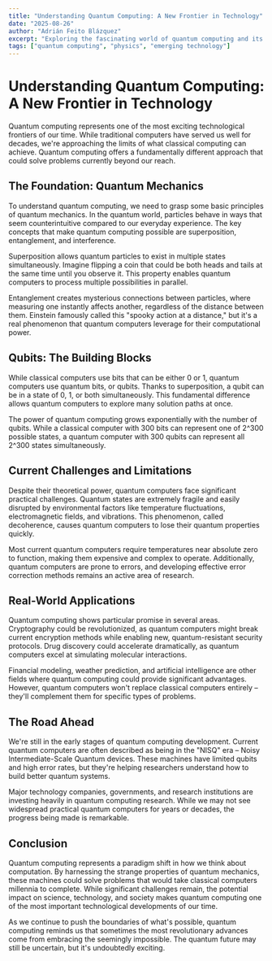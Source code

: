 ```yaml
---
title: "Understanding Quantum Computing: A New Frontier in Technology"
date: "2025-08-26"
author: "Adrián Feito Blázquez"
excerpt: "Exploring the fascinating world of quantum computing and its potential to revolutionize how we process information."
tags: ["quantum computing", "physics", "emerging technology"]
---
```


# Understanding Quantum Computing: A New Frontier in Technology

Quantum computing represents one of the most exciting technological frontiers of our time. While traditional computers have served us well for decades, we're approaching the limits of what classical computing can achieve. Quantum computing offers a fundamentally different approach that could solve problems currently beyond our reach.

## The Foundation: Quantum Mechanics

To understand quantum computing, we need to grasp some basic principles of quantum mechanics. In the quantum world, particles behave in ways that seem counterintuitive compared to our everyday experience. The key concepts that make quantum computing possible are superposition, entanglement, and interference.

Superposition allows quantum particles to exist in multiple states simultaneously. Imagine flipping a coin that could be both heads and tails at the same time until you observe it. This property enables quantum computers to process multiple possibilities in parallel.

Entanglement creates mysterious connections between particles, where measuring one instantly affects another, regardless of the distance between them. Einstein famously called this "spooky action at a distance," but it's a real phenomenon that quantum computers leverage for their computational power.

## Qubits: The Building Blocks

While classical computers use bits that can be either 0 or 1, quantum computers use quantum bits, or qubits. Thanks to superposition, a qubit can be in a state of 0, 1, or both simultaneously. This fundamental difference allows quantum computers to explore many solution paths at once.

The power of quantum computing grows exponentially with the number of qubits. While a classical computer with 300 bits can represent one of 2^300 possible states, a quantum computer with 300 qubits can represent all 2^300 states simultaneously.

## Current Challenges and Limitations

Despite their theoretical power, quantum computers face significant practical challenges. Quantum states are extremely fragile and easily disrupted by environmental factors like temperature fluctuations, electromagnetic fields, and vibrations. This phenomenon, called decoherence, causes quantum computers to lose their quantum properties quickly.

Most current quantum computers require temperatures near absolute zero to function, making them expensive and complex to operate. Additionally, quantum computers are prone to errors, and developing effective error correction methods remains an active area of research.

## Real-World Applications

Quantum computing shows particular promise in several areas. Cryptography could be revolutionized, as quantum computers might break current encryption methods while enabling new, quantum-resistant security protocols. Drug discovery could accelerate dramatically, as quantum computers excel at simulating molecular interactions.

Financial modeling, weather prediction, and artificial intelligence are other fields where quantum computing could provide significant advantages. However, quantum computers won't replace classical computers entirely – they'll complement them for specific types of problems.

## The Road Ahead

We're still in the early stages of quantum computing development. Current quantum computers are often described as being in the "NISQ" era – Noisy Intermediate-Scale Quantum devices. These machines have limited qubits and high error rates, but they're helping researchers understand how to build better quantum systems.

Major technology companies, governments, and research institutions are investing heavily in quantum computing research. While we may not see widespread practical quantum computers for years or decades, the progress being made is remarkable.

## Conclusion

Quantum computing represents a paradigm shift in how we think about computation. By harnessing the strange properties of quantum mechanics, these machines could solve problems that would take classical computers millennia to complete. While significant challenges remain, the potential impact on science, technology, and society makes quantum computing one of the most important technological developments of our time.

As we continue to push the boundaries of what's possible, quantum computing reminds us that sometimes the most revolutionary advances come from embracing the seemingly impossible. The quantum future may still be uncertain, but it's undoubtedly exciting.